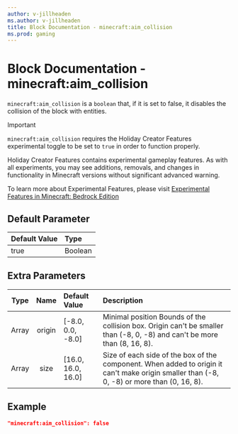 ```yaml
---
author: v-jillheaden
ms.author: v-jillheaden
title: Block Documentation - minecraft:aim_collision
ms.prod: gaming
---
```


# Block Documentation - minecraft:aim_collision

`minecraft:aim_collision` is a `boolean` that, if it is set to false, it disables the collision of the block with entities.

>[!IMPORTANT]
> `minecraft:aim_collision` requires the Holiday Creator Features experimental toggle to be set to `true` in order to function properly.
>
>Holiday Creator Features contains experimental gameplay features. As with all experiments, you may see additions, removals, and changes in functionality in Minecraft versions without significant advanced warning.
>
>To learn more about Experimental Features, please visit [Experimental Features in Minecraft: Bedrock Edition](../../../../../Documents/ExperimentalFeaturesToggle.md)

## Default Parameter

|Default Value|Type |
|:----|:----|
|true| Boolean|

## Extra Parameters

| Type| Name| Default Value| Description |
|:-----------:|:-----------:|:-----------|:-----------|
| Array| origin| [-8.0, 0.0, -8.0]| Minimal position Bounds of the collision box. Origin can't be smaller than (-8, 0, -8) and can't be more than (8, 16, 8). |
| Array| size| [16.0, 16.0, 16.0]| Size of each side of the box of the component. When added to origin it can't make origin smaller than (-8, 0, -8) or more than (0, 16, 8). |

## Example

```json
"minecraft:aim_collision": false
```
